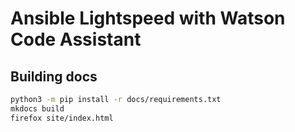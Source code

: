 # Ansible Lightspeed with Watson Code Assistant

## Building docs

```bash
python3 -m pip install -r docs/requirements.txt
mkdocs build
firefox site/index.html
```
